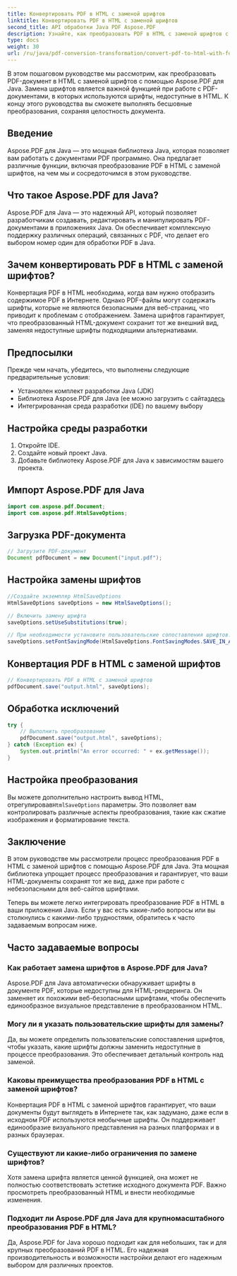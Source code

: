 ```yaml
---
title: Конвертировать PDF в HTML с заменой шрифтов
linktitle: Конвертировать PDF в HTML с заменой шрифтов
second_title: API обработки Java PDF Aspose.PDF
description: Узнайте, как преобразовать PDF в HTML с заменой шрифтов с помощью Aspose.PDF для Java. Пошаговое руководство с исходным кодом для бесшовных преобразований. Оптимизируйте свой веб-контент сейчас!
type: docs
weight: 30
url: /ru/java/pdf-conversion-transformation/convert-pdf-to-html-with-font-substitution/
---
```


В этом пошаговом руководстве мы рассмотрим, как преобразовать PDF-документ в HTML с заменой шрифтов с помощью Aspose.PDF для Java. Замена шрифтов является важной функцией при работе с PDF-документами, в которых используются шрифты, недоступные в HTML. К концу этого руководства вы сможете выполнять бесшовные преобразования, сохраняя целостность документа.

## Введение

Aspose.PDF для Java — это мощная библиотека Java, которая позволяет вам работать с документами PDF программно. Она предлагает различные функции, включая преобразование PDF в HTML с заменой шрифтов, на чем мы и сосредоточимся в этом руководстве.

## Что такое Aspose.PDF для Java?

Aspose.PDF для Java — это надежный API, который позволяет разработчикам создавать, редактировать и манипулировать PDF-документами в приложениях Java. Он обеспечивает комплексную поддержку различных операций, связанных с PDF, что делает его выбором номер один для обработки PDF в Java.

## Зачем конвертировать PDF в HTML с заменой шрифтов?

Конвертация PDF в HTML необходима, когда вам нужно отобразить содержимое PDF в Интернете. Однако PDF-файлы могут содержать шрифты, которые не являются безопасными для веб-страниц, что приводит к проблемам с отображением. Замена шрифтов гарантирует, что преобразованный HTML-документ сохранит тот же внешний вид, заменяя недоступные шрифты подходящими альтернативами.

## Предпосылки

Прежде чем начать, убедитесь, что выполнены следующие предварительные условия:

- Установлен комплект разработки Java (JDK)
-  Библиотека Aspose.PDF для Java (ее можно загрузить с сайта[здесь](https://releases.aspose.com/pdf/java/)
- Интегрированная среда разработки (IDE) по вашему выбору

## Настройка среды разработки

1. Откройте IDE.
2. Создайте новый проект Java.
3. Добавьте библиотеку Aspose.PDF для Java к зависимостям вашего проекта.

## Импорт Aspose.PDF для Java

```java
import com.aspose.pdf.Document;
import com.aspose.pdf.HtmlSaveOptions;
```

## Загрузка PDF-документа

```java
// Загрузите PDF-документ
Document pdfDocument = new Document("input.pdf");
```

## Настройка замены шрифтов

```java
//Создайте экземпляр HtmlSaveOptions
HtmlSaveOptions saveOptions = new HtmlSaveOptions();

// Включить замену шрифта
saveOptions.setUseSubstitutions(true);

// При необходимости установите пользовательские сопоставления шрифтов.
saveOptions.setFontSavingMode(HtmlSaveOptions.FontSavingModes.SAVE_IN_ALL_FORMATS);
```

## Конвертация PDF в HTML с заменой шрифтов

```java
// Конвертировать PDF в HTML с заменой шрифтов
pdfDocument.save("output.html", saveOptions);
```

## Обработка исключений

```java
try {
    // Выполнить преобразование
    pdfDocument.save("output.html", saveOptions);
} catch (Exception ex) {
    System.out.println("An error occurred: " + ex.getMessage());
}
```

## Настройка преобразования

 Вы можете дополнительно настроить вывод HTML, отрегулировав`HtmlSaveOptions` параметры. Это позволяет вам контролировать различные аспекты преобразования, такие как сжатие изображения и форматирование текста.

## Заключение

В этом руководстве мы рассмотрели процесс преобразования PDF в HTML с заменой шрифтов с помощью Aspose.PDF для Java. Эта мощная библиотека упрощает процесс преобразования и гарантирует, что ваши HTML-документы сохранят тот же вид, даже при работе с небезопасными для веб-сайтов шрифтами.

Теперь вы можете легко интегрировать преобразование PDF в HTML в ваши приложения Java. Если у вас есть какие-либо вопросы или вы столкнулись с какими-либо трудностями, обратитесь к часто задаваемым вопросам ниже.

## Часто задаваемые вопросы

### Как работает замена шрифтов в Aspose.PDF для Java?

Aspose.PDF для Java автоматически обнаруживает шрифты в документе PDF, которые недоступны для HTML-рендеринга. Он заменяет их похожими веб-безопасными шрифтами, чтобы обеспечить единообразное визуальное представление в преобразованном HTML.

### Могу ли я указать пользовательские шрифты для замены?

Да, вы можете определить пользовательские сопоставления шрифтов, чтобы указать, какие шрифты должны заменить недоступные в процессе преобразования. Это обеспечивает детальный контроль над заменой.

### Каковы преимущества преобразования PDF в HTML с заменой шрифтов?

Конвертация PDF в HTML с заменой шрифтов гарантирует, что ваши документы будут выглядеть в Интернете так, как задумано, даже если в исходном PDF используются необычные шрифты. Он поддерживает единообразие визуального представления на разных платформах и в разных браузерах.

### Существуют ли какие-либо ограничения по замене шрифтов?

Хотя замена шрифта является ценной функцией, она может не полностью соответствовать эстетике исходного документа PDF. Важно просмотреть преобразованный HTML и внести необходимые изменения.

### Подходит ли Aspose.PDF для Java для крупномасштабного преобразования PDF в HTML?

Да, Aspose.PDF for Java хорошо подходит как для небольших, так и для крупных преобразований PDF в HTML. Его надежная производительность и возможности настройки делают его надежным выбором для различных проектов.